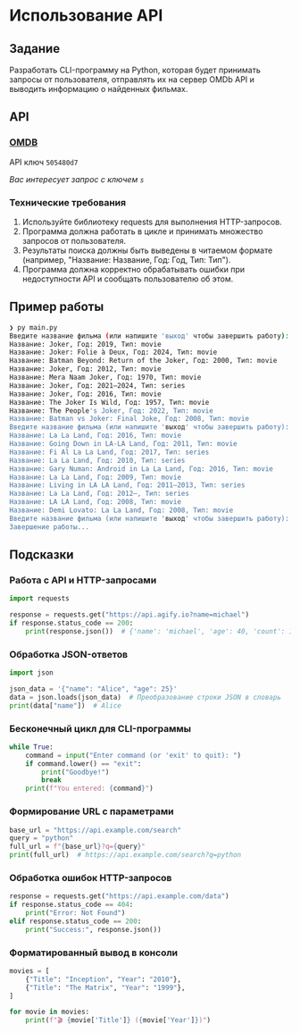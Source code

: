 # Использование API

## Задание

Разработать CLI-программу на Python, которая будет принимать запросы от пользователя, отправлять их на сервер OMDb API и выводить информацию о найденных фильмах.

## API

### [OMDB](https://www.omdbapi.com/)

API ключ `505480d7`

_Вас интересует запрос с ключем `s`_

### Технические требования

1. Используйте библиотеку requests для выполнения HTTP-запросов.
2. Программа должна работать в цикле и принимать множество запросов от пользователя.
3. Результаты поиска должны быть выведены в читаемом формате (например, "Название: Название, Год: Год, Тип: Тип").
4. Программа должна корректно обрабатывать ошибки при недоступности API и сообщать пользователю об этом.

## Пример работы

```bash
❯ py main.py
Введите название фильма (или напишите 'выход' чтобы завершить работу): Joker
Название: Joker, Год: 2019, Тип: movie
Название: Joker: Folie à Deux, Год: 2024, Тип: movie
Название: Batman Beyond: Return of the Joker, Год: 2000, Тип: movie
Название: Joker, Год: 2012, Тип: movie
Название: Mera Naam Joker, Год: 1970, Тип: movie
Название: Joker, Год: 2021–2024, Тип: series
Название: Joker, Год: 2016, Тип: movie
Название: The Joker Is Wild, Год: 1957, Тип: movie
Название: The People's Joker, Год: 2022, Тип: movie
Название: Batman vs Joker: Final Joke, Год: 2008, Тип: movie
Введите название фильма (или напишите 'выход' чтобы завершить работу): La la land
Название: La La Land, Год: 2016, Тип: movie
Название: Going Down in LA-LA Land, Год: 2011, Тип: movie
Название: Fi Al La La Land, Год: 2017, Тип: series
Название: La La Land, Год: 2010, Тип: series
Название: Gary Numan: Android in La La Land, Год: 2016, Тип: movie
Название: La La Land, Год: 2009, Тип: movie
Название: Living in LA LA Land, Год: 2011–2013, Тип: series
Название: La La Land, Год: 2012–, Тип: series
Название: LA LA Land, Год: 2008, Тип: movie
Название: Demi Lovato: La La Land, Год: 2008, Тип: movie
Введите название фильма (или напишите 'выход' чтобы завершить работу): Выход
Завершение работы...
```

## Подсказки

### Работа с API и HTTP-запросами

```python
import requests

response = requests.get("https://api.agify.io?name=michael")
if response.status_code == 200:
    print(response.json())  # {'name': 'michael', 'age': 40, 'count': 12345}
```

### Обработка JSON-ответов

```python
import json

json_data = '{"name": "Alice", "age": 25}'
data = json.loads(json_data)  # Преобразование строки JSON в словарь
print(data["name"])  # Alice
```

### Бесконечный цикл для CLI-программы

```python
while True:
    command = input("Enter command (or 'exit' to quit): ")
    if command.lower() == "exit":
        print("Goodbye!")
        break
    print(f"You entered: {command}")
```

### Формирование URL с параметрами

```python
base_url = "https://api.example.com/search"
query = "python"
full_url = f"{base_url}?q={query}"
print(full_url)  # https://api.example.com/search?q=python
```

### Обработка ошибок HTTP-запросов

```python
response = requests.get("https://api.example.com/data")
if response.status_code == 404:
    print("Error: Not Found")
elif response.status_code == 200:
    print("Success:", response.json())
```

### Форматированный вывод в консоли

```python
movies = [
    {"Title": "Inception", "Year": "2010"},
    {"Title": "The Matrix", "Year": "1999"},
]

for movie in movies:
    print(f"🎬 {movie['Title']} ({movie['Year']})")
```
